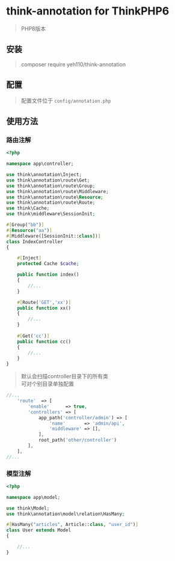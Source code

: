 # think-annotation for ThinkPHP6

> PHP8版本

## 安装

> composer require yeh110/think-annotation

## 配置

> 配置文件位于 `config/annotation.php`

## 使用方法

### 路由注解

~~~php
<?php

namespace app\controller;

use think\annotation\Inject;
use think\annotation\route\Get;
use think\annotation\route\Group;
use think\annotation\route\Middleware;
use think\annotation\route\Resource;
use think\annotation\route\Route;
use think\Cache;
use think\middleware\SessionInit;

#[Group("bb")]
#[Resource("aa")]
#[Middleware([SessionInit::class])]
class IndexController
{

    #[Inject]
    protected Cache $cache;

    public function index()
    {
        //...
    }

    #[Route('GET','xx')]
    public function xx()
    {
        //...
    }
    
    #[Get('cc')]
    public function cc()
    {
        //...
    }
}

~~~

> 默认会扫描controller目录下的所有类  
> 可对个别目录单独配置

```php
//...
    'route'  => [
        'enable'      => true,
        'controllers' => [
            app_path('controller/admin') => [
                'name'       => 'admin/api',
                'middleware' => [],
            ],
            root_path('other/controller')
        ],
    ],
//...
```

### 模型注解

~~~php
<?php

namespace app\model;

use think\Model;
use think\annotation\model\relation\HasMany;

#[HasMany("articles", Article::class, "user_id")]
class User extends Model
{

    //...
}
~~~


